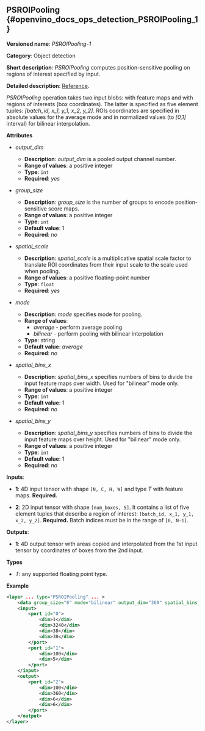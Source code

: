 ## PSROIPooling <a name="PSROIPooling"></a> {#openvino_docs_ops_detection_PSROIPooling_1}

**Versioned name**: *PSROIPooling-1*

**Category**: Object detection

**Short description**: *PSROIPooling* computes position-sensitive pooling on regions of interest specified by input.

**Detailed description**: [Reference](https://arxiv.org/pdf/1703.06211.pdf).

*PSROIPooling* operation takes two input blobs: with feature maps and with regions of interests (box coordinates).
The latter is specified as five element tuples: *[batch_id, x_1, y_1, x_2, y_2]*.
ROIs coordinates are specified in absolute values for the average mode and in normalized values (to *[0,1]* interval) for bilinear interpolation.

**Attributes**

* *output_dim*

  * **Description**: *output_dim* is a pooled output channel number.
  * **Range of values**: a positive integer
  * **Type**: `int`
  * **Required**: *yes*

* *group_size*

  * **Description**: *group_size* is the number of groups to encode position-sensitive score maps.
  * **Range of values**: a positive integer
  * **Type**: `int`
  * **Default value**: 1
  * **Required**: *no*

* *spatial_scale*

  * **Description**: *spatial_scale* is a multiplicative spatial scale factor to translate ROI coordinates from their input scale to the scale used when pooling.
  * **Range of values**: a positive floating-point number
  * **Type**: `float`
  * **Required**: *yes*

* *mode*
  * **Description**: *mode* specifies mode for pooling.
  * **Range of values**:
    * *average* - perform average pooling
    * *bilinear* - perform pooling with bilinear interpolation
  * **Type**: string
  * **Default value**: *average*
  * **Required**: *no*

* *spatial_bins_x*
  * **Description**: *spatial_bins_x* specifies numbers of bins to divide the input feature maps over width. Used for "bilinear" mode only.
  * **Range of values**: a positive integer
  * **Type**: `int`
  * **Default value**: 1
  * **Required**: *no*

* *spatial_bins_y*
  * **Description**: *spatial_bins_y* specifies numbers of bins to divide the input feature maps over height.  Used for "bilinear" mode only.
  * **Range of values**: a positive integer
  * **Type**: `int`
  * **Default value**: 1
  * **Required**: *no*

**Inputs**:

*   **1**: 4D input tensor with shape `[N, C, H, W]` and type *T*  with feature maps. **Required.**

*   **2**: 2D input tensor with shape `[num_boxes, 5]`. It contains a list of five element tuples that describe a region of interest: `[batch_id, x_1, y_1, x_2, y_2]`. **Required.**
Batch indices must be in the range of `[0, N-1]`.

**Outputs**:

*   **1**: 4D output tensor with areas copied and interpolated from the 1st input tensor by coordinates of boxes from the 2nd input.

**Types**

* *T*: any supported floating point type.

**Example**

```xml
<layer ... type="PSROIPooling" ... >
    <data group_size="6" mode="bilinear" output_dim="360" spatial_bins_x="3" spatial_bins_y="3" spatial_scale="1"/>
    <input>
        <port id="0">
            <dim>1</dim>
            <dim>3240</dim>
            <dim>38</dim>
            <dim>38</dim>
        </port>
        <port id="1">
            <dim>100</dim>
            <dim>5</dim>
        </port>
    </input>
    <output>
        <port id="2">
            <dim>100</dim>
            <dim>360</dim>
            <dim>6</dim>
            <dim>6</dim>
        </port>
    </output>
</layer>
```
